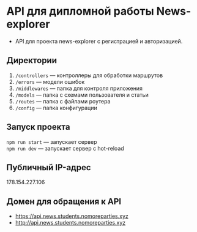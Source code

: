# API для дипломной работы News-explorer

  - API для проекта news-explorer с регистрацией и авторизацией.

## Директории

1. `/controllers` — контроллеры для обработки маршрутов  
2. `/errors` — модели ошибок
3. `/middlewares` — папка для контроля приложения
4. `/models` — папка с схемами пользователя и статьи  
5. `/routes` — папка с файлами роутера
6. `/config` — папка конфигурации 
  
## Запуск проекта

`npm run start` — запускает сервер   
`npm run dev` — запускает сервер с hot-reload

## Публичный IP-адрес

178.154.227.106

## Домен для обращения к API

- https://api.news.students.nomoreparties.xyz
- http://api.news.students.nomoreparties.xyz
